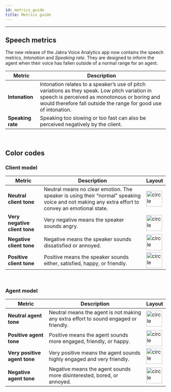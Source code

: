```yaml
---
id: metrics_guide
title: Metrics guide 
---
```

---
<!-- ### Here you find explanations on the metrics used to describe the tone of the client and the agent during a call. -->




## Speech metrics 
The new release of the Jabra Voice Analytics app now contains the speech metrics, *Intonation* and *Speaking rate*. They are designed to inform the agent when their voice has fallen outside of a normal range for an agent.

| Metric | Description      |  
| -------- | --------- | 
| **Intonation** | Intonation relates to a speaker’s use of pitch variations as they speak. Low pitch variation in speech is perceived as monotonous or boring and would therefore fall outside the range for good use of intonation.|
| **Speaking rate**| Speaking too slowing or too fast can also be perceived negatively by the client. |

<br />


## Color codes
### Client model


| Metric    | Description      |   Layout   |
| --------  | --------- | ---------- |
| **Neutral client tone**   | Neutral means no clear emotion. The speaker is using their “normal” speaking voice and not making any extra effort to convey an emotional state. | <img src="/img/grey_circle.png" alt="circle" width="50"/>  |
| **Very negative client tone**        | Very negative means the speaker sounds angry.        | <img src="/img/red_circle.png" alt="circle" width="50"/>        |
| **Negative client tone**        | Negative means the speaker sounds dissatisfied or annoyed.         | <img src="/img/orange_circle.png" alt="circle" width="50"/>         |
| **Positive client tone**        | Positive means the speaker sounds either, satisfied, happy, or friendly.        | <img src="/img/green_circle_transparent.png" alt="circle" width="50"/>         |

<br />


### Agent model

| Metric    | Description      |   Layout   |
| --------  | --------- | ---------- |
| **Neutral agent tone** | Neutral means the agent is not making any extra effort to sound engaged or friendly. |  <img src="/img/grey_circle.png" alt="circle" width="50"/>   |
| **Positive agent tone**        | Positive means the agent sounds more engaged, friendly, or happy.        | <img src="/img/green_circle_transparent.png" alt="circle" width="50"/>      |
| **Very positive agent tone**        | Very positive means the agent sounds highly engaged and very friendly.        | <img src="/img/darker_green_circle.png" alt="circle" width="50"/>         |
| **Negative agent tone**        | Negative means the agent sounds more disinterested, bored, or annoyed.       | <img src="/img/orange_circle.png" alt="circle" width="50"/>      |







